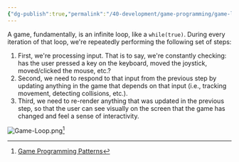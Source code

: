 ```yaml
---
{"dg-publish":true,"permalink":"/40-development/game-programming/game-loop/","title":"Game Loop","noteIcon":"","created":"2024.08.22 23:02","updated":"2024.09.09 16:52"}
---
```



A game, fundamentally, is an infinite loop, like a `while(true)`. During every iteration of that loop, we're repeatedly performing the following set of steps:

1. First, we're processing input. That is to say, we're constantly checking: has the user pressed a key on the keyboard, moved the joystick, moved/clicked the mouse, etc.?
2. Second, we need to respond to that input from the previous step by updating anything in the game that depends on that input (i.e., tracking movement, detecting collisions, etc.).
3. Third, we need to re-render anything that was updated in the previous step, so that the user can see visually on the screen that the game has changed and feel a sense of interactivity.

![Game-Loop.png](/img/user/00%20%E2%9A%99%EF%B8%8F%20System/Assets/Game-Loop.png)[^1]

[^1]: [Game Programming Patterns](gameprogrammingpatterns.com/game-loop.html)
